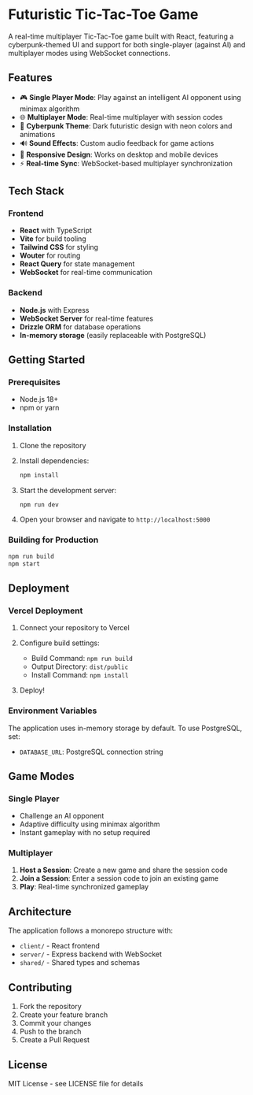 # Futuristic Tic-Tac-Toe Game

A real-time multiplayer Tic-Tac-Toe game built with React, featuring a cyberpunk-themed UI and support for both single-player (against AI) and multiplayer modes using WebSocket connections.

## Features

- 🎮 **Single Player Mode**: Play against an intelligent AI opponent using minimax algorithm
- 🌐 **Multiplayer Mode**: Real-time multiplayer with session codes
- 🎨 **Cyberpunk Theme**: Dark futuristic design with neon colors and animations
- 🔊 **Sound Effects**: Custom audio feedback for game actions
- 📱 **Responsive Design**: Works on desktop and mobile devices
- ⚡ **Real-time Sync**: WebSocket-based multiplayer synchronization

## Tech Stack

### Frontend
- **React** with TypeScript
- **Vite** for build tooling
- **Tailwind CSS** for styling
- **Wouter** for routing
- **React Query** for state management
- **WebSocket** for real-time communication

### Backend
- **Node.js** with Express
- **WebSocket Server** for real-time features
- **Drizzle ORM** for database operations
- **In-memory storage** (easily replaceable with PostgreSQL)

## Getting Started

### Prerequisites
- Node.js 18+ 
- npm or yarn

### Installation

1. Clone the repository
2. Install dependencies:
   ```bash
   npm install
   ```

3. Start the development server:
   ```bash
   npm run dev
   ```

4. Open your browser and navigate to `http://localhost:5000`

### Building for Production

```bash
npm run build
npm start
```

## Deployment

### Vercel Deployment

1. Connect your repository to Vercel
2. Configure build settings:
   - Build Command: `npm run build`
   - Output Directory: `dist/public`
   - Install Command: `npm install`

3. Deploy!

### Environment Variables

The application uses in-memory storage by default. To use PostgreSQL, set:
- `DATABASE_URL`: PostgreSQL connection string

## Game Modes

### Single Player
- Challenge an AI opponent
- Adaptive difficulty using minimax algorithm
- Instant gameplay with no setup required

### Multiplayer
1. **Host a Session**: Create a new game and share the session code
2. **Join a Session**: Enter a session code to join an existing game
3. **Play**: Real-time synchronized gameplay

## Architecture

The application follows a monorepo structure with:
- `client/` - React frontend
- `server/` - Express backend with WebSocket
- `shared/` - Shared types and schemas

## Contributing

1. Fork the repository
2. Create your feature branch
3. Commit your changes
4. Push to the branch
5. Create a Pull Request

## License

MIT License - see LICENSE file for details